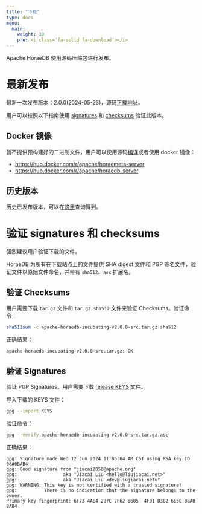 ```yaml
---
title: "下载"
type: docs
menu:
  main:
    weight: 30
    pre: <i class='fa-solid fa-download'></i>
---
```


Apache HoraeDB 使用源码压缩包进行发布。

# 最新发布

最新一次发布版本：2.0.0(2024-05-23)，源码[下载地址](https://downloads.apache.org/incubator/horaedb/horaedb/v2.0.0/apache-horaedb-incubating-v2.0.0-src.tar.gz)。

用户可以按照以下指南使用 [signatures](https://downloads.apache.org/incubator/horaedb/horaedb/v2.0.0/apache-horaedb-incubating-v2.0.0-src.tar.gz.asc) 和 [checksums](https://downloads.apache.org/incubator/horaedb/horaedb/v2.0.0/apache-horaedb-incubating-v2.0.0-src.tar.gz.sha512) 验证此版本。

## Docker 镜像

暂不提供预构建好的二进制文件，用户可以使用源码[编译](docs/dev/compile_run.md)或者使用 docker 镜像：

- https://hub.docker.com/r/apache/horaemeta-server
- https://hub.docker.com/r/apache/horaedb-server

## 历史版本

历史已发布版本，可以在[这里](https://downloads.apache.org/incubator/horaedb/horaedb/)查询得到。

# 验证 signatures 和 checksums

强烈建议用户验证下载的文件。

HoraeDB 为所有在下载站点上的文件提供 SHA digest 文件和 PGP 签名文件，验证文件以原始文件命名，并带有 `sha512`、`asc` 扩展名。

## 验证 Checksums

用户需要下载 `tar.gz` 文件和 `tar.gz.sha512` 文件来验证 Checksums。验证命令：

```bash
sha512sum -c apache-horaedb-incubating-v2.0.0-src.tar.gz.sha512
```

正确结果：

```
apache-horaedb-incubating-v2.0.0-src.tar.gz: OK
```

## 验证 Signatures

验证 PGP Signatures，用户需要下载 [release KEYS](https://downloads.apache.org/incubator/horaedb/KEYS) 文件。

导入下载的 KEYS 文件：

```bash
gpg --import KEYS
```

验证命令：

```bash
gpg --verify apache-horaedb-incubating-v2.0.0-src.tar.gz.asc
```

正确结果：

```
gpg: Signature made Wed 12 Jun 2024 11:05:04 AM CST using RSA key ID 08A0BAB4
gpg: Good signature from "jiacai2050@apache.org"
gpg:                 aka "Jiacai Liu <hello@liujiacai.net>"
gpg:                 aka "Jiacai Liu <dev@liujiacai.net>"
gpg: WARNING: This key is not certified with a trusted signature!
gpg:          There is no indication that the signature belongs to the owner.
Primary key fingerprint: 6F73 4AE4 297C 7F62 B605  4F91 D302 6E5C 08A0 BAB4
```
